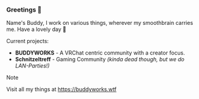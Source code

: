 ### Greetings 👋

Name's Buddy, I work on various things, wherever my smoothbrain carries me.
Have a lovely day 💖

Current projects:
- **BUDDYWORKS** - A VRChat centric community with a creator focus.
- **Schnitzeltreff** - Gaming Community *(kinda dead though, but we do LAN-Parties!)*

> [!NOTE]
> Visit all my things at https://buddyworks.wtf
